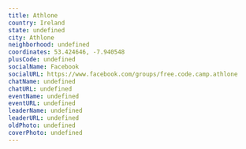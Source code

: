 ```yaml
---
title: Athlone
country: Ireland
state: undefined
city: Athlone
neighborhood: undefined
coordinates: 53.424646, -7.940548
plusCode: undefined
socialName: Facebook
socialURL: https://www.facebook.com/groups/free.code.camp.athlone
chatName: undefined
chatURL: undefined
eventName: undefined
eventURL: undefined
leaderName: undefined
leaderURL: undefined
oldPhoto: undefined
coverPhoto: undefined
---
```

